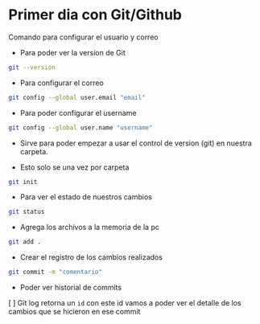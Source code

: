# Primer dia con Git/Github

Comando para configurar el usuario y correo

* Para poder ver la version de Git

```bash
git --version
```

* Para configurar el correo

```bash
git config --global user.email "email"
```

* Para poder configurar el username

```bash
git config --global user.name "username"
```

* Sirve para poder empezar a usar el control de version (git) en nuestra carpeta.

* Esto solo se una vez por carpeta

```bash
git init
```

* Para ver el estado de nuestros cambios

```bash
git status
```

* Agrega los archivos a la memoria de la pc

```bash
git add .
```

* Crear el registro de los cambios realizados

```bash
git commit -m "comentario"
```

* Poder ver historial de commits

[ ] Git log retorna un `id` con este id vamos a poder ver el detalle de los cambios que se hicieron en ese commit

```bash





